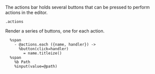 The actions bar holds several buttons that can be pressed to perform actions in
the editor.

    .actions

Render a series of buttons, one for each action.

      %span
        - @actions.each ({name, handler}) ->
          %button(click=handler)
            = name.titleize()
      %span
        %b Path
        %input(value=@path)
